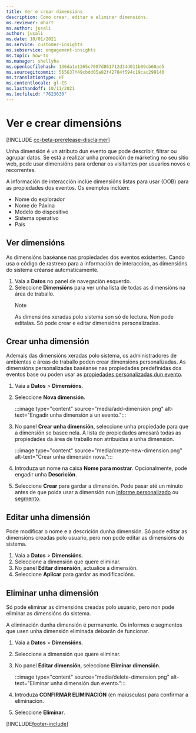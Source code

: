 ```yaml
---
title: Ver e crear dimensións
description: Como crear, editar e eliminar dimensións.
ms.reviewer: mhart
ms.author: jusali
author: jusali
ms.date: 10/01/2021
ms.service: customer-insights
ms.subservice: engagement-insights
ms.topic: how-to
ms.manager: shellyha
ms.openlocfilehash: 136da1e1265c7087d861712d34d011b09cb60ad5
ms.sourcegitcommit: 565637f49cbdd05a82f42784f594c19cac299140
ms.translationtype: HT
ms.contentlocale: gl-ES
ms.lasthandoff: 10/11/2021
ms.locfileid: "7623630"
---
```

# <a name="view-and-create-dimensions"></a>Ver e crear dimensións

[!INCLUDE [cc-beta-prerelease-disclaimer](includes/cc-beta-prerelease-disclaimer.md)]

Unha dimensión é un atributo dun evento que pode describir, filtrar ou agrupar datos. Se está a realizar unha promoción de márketing no seu sitio web, pode usar dimensións para ordenar os visitantes por usuarios novos e recorrentes.  

A información de interacción inclúe dimensións listas para usar (OOB) para as propiedades dos eventos. Os exemplos inclúen:

- Nome do explorador
- Nome de Páxina
- Modelo do dispositivo
- Sistema operativo
- País

## <a name="view-dimensions"></a>Ver dimensións

As dimensións baséanse nas propiedades dos eventos existentes. Cando usa o código de rastrexo para a información de interacción, as dimensións do sistema créanse automaticamente.

1. Vaia a **Datos** no panel de navegación esquerdo. 
1. Seleccione **Dimensións** para ver unha lista de todas as dimensións na área de traballo. 
   > [!NOTE]
   > As dimensións xeradas polo sistema son só de lectura. Non pode editalas. Só pode crear e editar dimensións personalizadas.

## <a name="create-a-dimension"></a>Crear unha dimensión

Ademais das dimensións xeradas polo sistema, os administradores de ambientes e áreas de traballo poden crear dimensións personalizadas. As dimensións personalizadas baséanse nas propiedades predefinidas dos eventos base ou poden usar as [propiedades personalizadas dun evento](advanced-SDK-implementation.md).

1. Vaia a **Datos** > **Dimensións**.
1. Seleccione **Nova dimensión**.

   :::image type="content" source="media/add-dimension.png" alt-text="Engadir unha dimensión a un evento.":::

1. No panel **Crear unha dimensión**, seleccione unha propiedade para que a dimensión se basee nela. A lista de propiedades amosará todas as propiedades da área de traballo non atribuídas a unha dimensión.
   
   :::image type="content" source="media/create-new-dimension.png" alt-text="Crear unha dimensión nova.":::
      
3. Introduza un nome na caixa **Nome para mostrar**. Opcionalmente, pode engadir unha **Descrición**.
4. Seleccione **Crear** para gardar a dimensión. Pode pasar até un minuto antes de que poida usar a dimensión nun [informe personalizado](custom-reports.md) ou [segmento](segments.md). 

## <a name="edit-a-dimension"></a>Editar unha dimensión

Pode modificar o nome e a descrición dunha dimensión. Só pode editar as dimensións creadas polo usuario, pero non pode editar as dimensións do sistema.


1. Vaia a **Datos** > **Dimensións**.
1. Seleccione a dimensión que quere eliminar.
1. No panel **Editar dimensión**, actualice a dimensión.
1. Seleccione **Aplicar** para gardar as modificacións.

## <a name="delete-a-dimension"></a>Eliminar unha dimensión

Só pode eliminar as dimensións creadas polo usuario, pero non pode eliminar as dimensións do sistema.

A eliminación dunha dimensión é permanente. Os informes e segmentos que usen unha dimensión eliminada deixarán de funcionar. 

1. Vaia a **Datos** > **Dimensións**.
1. Seleccione a dimensión que quere eliminar.
1. No panel **Editar dimensión**, seleccione **Eliminar dimensión**.

   :::image type="content" source="media/delete-dimension.png" alt-text="Eliminar unha dimensión dun evento.":::

1. Introduza **CONFIRMAR ELIMINACIÓN** (en maiúsculas) para confirmar a eliminación. 
1. Seleccione **Eliminar**.

[!INCLUDE[footer-include](../includes/footer-banner.md)]
